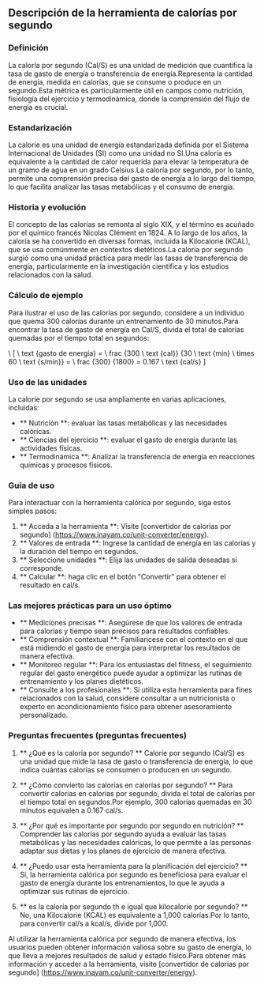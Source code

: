 ## Descripción de la herramienta de calorías por segundo

### Definición
La caloría por segundo (Cal/S) es una unidad de medición que cuantifica la tasa de gasto de energía o transferencia de energía.Representa la cantidad de energía, medida en calorías, que se consume o produce en un segundo.Esta métrica es particularmente útil en campos como nutrición, fisiología del ejercicio y termodinámica, donde la comprensión del flujo de energía es crucial.

### Estandarización
La calorie es una unidad de energía estandarizada definida por el Sistema Internacional de Unidades (SI) como una unidad no SI.Una caloría es equivalente a la cantidad de calor requerida para elevar la temperatura de un gramo de agua en un grado Celsius.La caloría por segundo, por lo tanto, permite una comprensión precisa del gasto de energía a lo largo del tiempo, lo que facilita analizar las tasas metabólicas y el consumo de energía.

### Historia y evolución
El concepto de las calorías se remonta al siglo XIX, y el término es acuñado por el químico francés Nicolas Clément en 1824. A lo largo de los años, la caloría se ha convertido en diversas formas, incluida la Kilocalorie (KCAL), que se usa comúnmente en contextos dietéticos.La caloría por segundo surgió como una unidad práctica para medir las tasas de transferencia de energía, particularmente en la investigación científica y los estudios relacionados con la salud.

### Cálculo de ejemplo
Para ilustrar el uso de las calorías por segundo, considere a un individuo que quema 300 calorías durante un entrenamiento de 30 minutos.Para encontrar la tasa de gasto de energía en Cal/S, divida el total de calorías quemadas por el tiempo total en segundos:

\ [
\ text {gasto de energía} = \ frac {300 \ text {cal}} {30 \ text {min} \ times 60 \ text {s/min}} = \ frac {300} {1800} = 0.167 \ text {cal/s}
\]

### Uso de las unidades
La calorie por segundo se usa ampliamente en varias aplicaciones, incluidas:
- ** Nutrición **: evaluar las tasas metabólicas y las necesidades calóricas.
- ** Ciencias del ejercicio **: evaluar el gasto de energía durante las actividades físicas.
- ** Termodinámica **: Analizar la transferencia de energía en reacciones químicas y procesos físicos.

### Guía de uso
Para interactuar con la herramienta calórica por segundo, siga estos simples pasos:
1. ** Acceda a la herramienta **: Visite [convertidor de calorías por segundo] (https://www.inayam.co/unit-converter/energy).
2. ** Valores de entrada **: Ingrese la cantidad de energía en las calorías y la duración del tiempo en segundos.
3. ** Seleccione unidades **: Elija las unidades de salida deseadas si corresponde.
4. ** Calcular **: haga clic en el botón "Convertir" para obtener el resultado en cal/s.

### Las mejores prácticas para un uso óptimo
- ** Mediciones precisas **: Asegúrese de que los valores de entrada para calorías y tiempo sean precisos para resultados confiables.
- ** Comprensión contextual **: Familiarícese con el contexto en el que está midiendo el gasto de energía para interpretar los resultados de manera efectiva.
- ** Monitoreo regular **: Para los entusiastas del fitness, el seguimiento regular del gasto energético puede ayudar a optimizar las rutinas de entrenamiento y los planes dietéticos.
- ** Consulte a los profesionales **: Si utiliza esta herramienta para fines relacionados con la salud, considere consultar a un nutricionista o experto en acondicionamiento físico para obtener asesoramiento personalizado.

### Preguntas frecuentes (preguntas frecuentes)

1. ** ¿Qué es la caloría por segundo? **
Calorie por segundo (Cal/S) es una unidad que mide la tasa de gasto o transferencia de energía, lo que indica cuántas calorías se consumen o producen en un segundo.

2. ** ¿Cómo convierto las calorías en calorías por segundo? **
Para convertir calorías en calorías por segundo, divida el total de calorías por el tiempo total en segundos.Por ejemplo, 300 calorías quemadas en 30 minutos equivalen a 0.167 cal/s.

3. ** ¿Por qué es importante por segundo por segundo en nutrición? **
Comprender las calorías por segundo ayuda a evaluar las tasas metabólicas y las necesidades calóricas, lo que permite a las personas adaptar sus dietas y los planes de ejercicio de manera efectiva.

4. ** ¿Puedo usar esta herramienta para la planificación del ejercicio? **
Sí, la herramienta calórica por segundo es beneficiosa para evaluar el gasto de energía durante los entrenamientos, lo que le ayuda a optimizar sus rutinas de ejercicio.

5. ** es la caloría por segundo th e igual que kilocalorie por segundo? **
No, una Kilocalorie (KCAL) es equivalente a 1,000 calorías.Por lo tanto, para convertir cal/s a kcal/s, divide por 1,000.

Al utilizar la herramienta calórica por segundo de manera efectiva, los usuarios pueden obtener información valiosa sobre su gasto de energía, lo que lleva a mejores resultados de salud y estado físico.Para obtener más información y acceder a la herramienta, visite [convertidor de calorías por segundo] (https://www.inayam.co/unit-converter/energy).